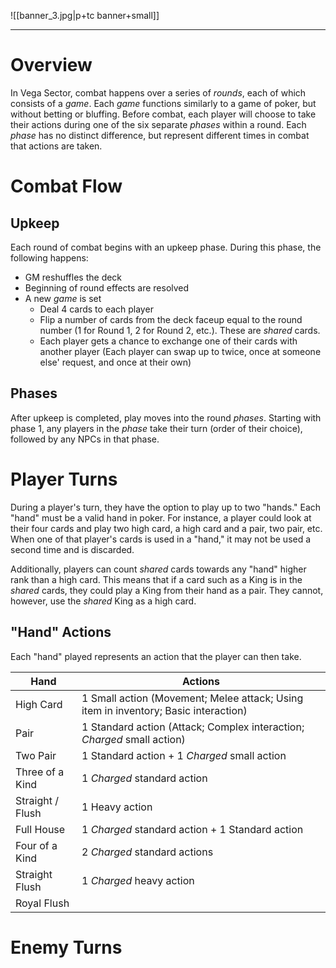 ![[banner_3.jpg|p+tc banner+small]]
____
# Overview
In Vega Sector, combat happens over a series of *rounds*, each of which consists of a *game*. Each *game* functions similarly to a game of poker, but without betting or bluffing. Before combat, each player will choose to take their actions during one of the six separate *phases* within a round.  Each *phase* has no distinct difference, but represent different times in combat that actions are taken.
# Combat Flow
## Upkeep
Each round of combat begins with an upkeep phase. During this phase, the following happens:
- GM reshuffles the deck
- Beginning of round effects are resolved
- A new *game* is set
	- Deal 4 cards to each player
	- Flip a number of cards from the deck faceup equal to the round number (1 for Round 1, 2 for Round 2, etc.). These are *shared* cards.
	- Each player gets a chance to exchange one of their cards with another player (Each player can swap up to twice, once at someone else' request, and once at their own)
## Phases
After upkeep is completed, play moves into the round *phases*. Starting with phase 1, any players in the *phase* take their turn (order of their choice), followed by any NPCs in that phase.
# Player Turns
During a player's turn, they have the option to play up to two "hands." Each "hand" must be a valid hand in poker. For instance, a player could look at their four cards and play two high card, a high card and a pair, two pair, etc. When one of that player's cards is used in a "hand," it may not be used a second time and is discarded.

Additionally, players can count *shared* cards towards any "hand" higher rank than a high card. This means that if a card such as a King is in the *shared* cards, they could play a King from their hand as a pair. They cannot, however, use the *shared* King as a high card.
## "Hand" Actions
Each "hand" played represents an action that the player can then take. 

| Hand | Actions |
| ---- | ---- |
| High Card | 1 Small action (Movement; Melee attack; Using item in inventory; Basic interaction) |
| Pair | 1 Standard action (Attack; Complex interaction; *Charged* small action) |
| Two Pair | 1 Standard action + 1 *Charged* small action |
| Three of a Kind | 1 *Charged* standard action |
| Straight / Flush | 1 Heavy action |
| Full House | 1 *Charged* standard action + 1 Standard action |
| Four of a Kind | 2 *Charged* standard actions |
| Straight Flush | 1 *Charged* heavy action |
| Royal Flush |  |

# Enemy Turns